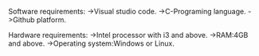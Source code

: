 Software requirements: ->Visual studio code. ->C-Programing language. ->Github platform.

Hardware requirements: ->Intel processor with i3 and above. ->RAM:4GB and above. ->Operating system:Windows or Linux.
